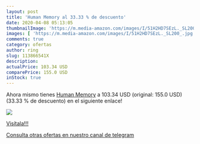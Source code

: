 ```yaml
---
layout: post
title: 'Human Memory al 33.33 % de descuento'
date: 2020-04-08 05:13:05
thumbnailImage: 'https://m.media-amazon.com/images/I/51H2HD7SEzL._SL200_.jpg'
images: [ 'https://m.media-amazon.com/images/I/51H2HD7SEzL._SL200_.jpg' ]
comments: true
category: ofertas
author: ring
slug: 113866541X
description:
actualPrice: 103.34 USD
comparePrice: 155.0 USD
inStock: true
---
```


Ahora mismo tienes [Human Memory](https://www.amazon.com/dp/113866541X/?tag=redken08-20) a 103.34 USD (original: 155.0 USD) (33.33 %  de descuento) en el siguiente enlace!

[![](https://m.media-amazon.com/images/I/51H2HD7SEzL._SL200_.jpg)](https://www.amazon.com/dp/113866541X/?tag=redken08-20)

[Visítala!!!](https://www.amazon.com/dp/113866541X/?tag=redken08-20)

[Consulta otras ofertas en nuestro canal de telegram](https://t.me/s/ofertas25)
